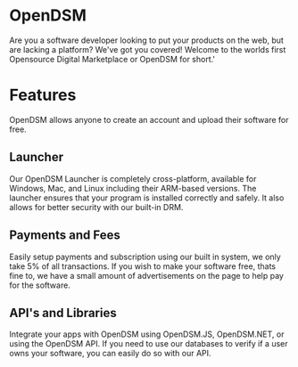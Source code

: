 # OpenDSM
Are you a software developer looking to put your products on the web, but are lacking a platform? We've got you covered! Welcome to the worlds first Opensource Digital Marketplace or OpenDSM for short.'

# Features
OpenDSM allows anyone to create an account and upload their software for free.

## Launcher
Our OpenDSM Launcher is completely cross-platform, available for Windows, Mac, and Linux including their ARM-based versions.  The launcher ensures that your program is installed correctly and safely.  It also allows for better security with our built-in DRM.

## Payments and Fees
Easily setup payments and subscription using our built in system, we only take 5% of all transactions.  If you wish to make your software free, thats fine to, we have a small amount of advertisements on the page to help pay for the software.

## API's and Libraries
Integrate your apps with OpenDSM using OpenDSM.JS, OpenDSM.NET, or using the OpenDSM API.  If you need to use our databases to verify if a user owns your software, you can easily do so with our API.
